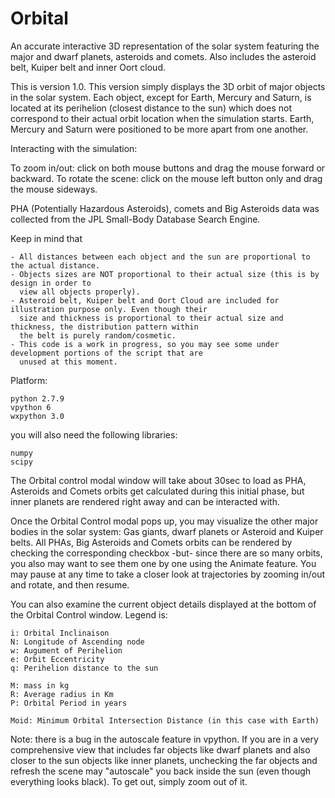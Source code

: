 # Orbital
An accurate interactive 3D representation of the solar system featuring the major and dwarf planets, asteroids and comets. Also includes the asteroid belt, Kuiper belt and inner Oort cloud.

This is version 1.0. This version simply displays the 3D orbit of major objects in the solar system. Each object, 
except for Earth, Mercury and Saturn, is located at its perihelion (closest distance to the sun) which does not correspond 
to their actual orbit location when the simulation starts. Earth, Mercury and Saturn were positioned to be more apart from one another.

Interacting with the simulation:

To zoom in/out: click on both mouse buttons and drag the mouse forward or backward.
To rotate the scene: click on the mouse left button only and drag the mouse sideways.

PHA (Potentially Hazardous Asteroids), comets and Big Asteroids data was collected from the JPL Small-Body Database 
Search Engine.

Keep in mind that

	- All distances between each object and the sun are proportional to the actual distance.
	- Objects sizes are NOT proportional to their actual size (this is by design in order to 
	  view all objects properly).
	- Asteroid belt, Kuiper belt and Oort Cloud are included for illustration purpose only. Even though their 
	  size and thickness is proportional to their actual size and thickness, the distribution pattern within 
	  the belt is purely random/cosmetic.
	- This code is a work in progress, so you may see some under development portions of the script that are 
	  unused at this moment.

Platform:

	python 2.7.9
	vpython 6
	wxpython 3.0

you will also need the following libraries:

	numpy
	scipy

The Orbital control modal window will take about 30sec to load as PHA, Asteroids and Comets orbits get calculated 
during this initial phase, but inner planets are rendered right away and can be interacted with.

Once the Orbital Control modal pops up, you may visualize the other major bodies in the solar system: Gas giants, 
dwarf planets or Asteroid and Kuiper belts. All PHAs, Big Asteroids and Comets orbits can be rendered by checking the 
corresponding checkbox -but- since there are so many orbits, you also may want to see them one by one using the Animate 
feature. You may pause at any time to take a closer look at trajectories by zooming in/out and rotate, and then resume.

You can also examine the current object details displayed at the bottom of the Orbital Control window. 
Legend is:

	i: Orbital Inclinaison
	N: Longitude of Ascending node
	w: Augument of Perihelion
	e: Orbit Eccentricity
	q: Perihelion distance to the sun

	M: mass in kg
	R: Average radius in Km
	P: Orbital Period in years

	Moid: Minimum Orbital Intersection Distance (in this case with Earth)

Note: there is a bug in the autoscale feature in vpython. If you are in a very comprehensive view that includes far objects like
dwarf planets and also closer to the sun objects like inner planets, unchecking the far objects and refresh the scene may "autoscale" you back inside the sun (even though everything looks black). To get out, simply zoom out of it.


